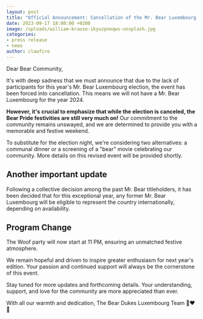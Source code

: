 ```yaml
---
layout: post
title: "Official Announcement: Cancellation of the Mr. Bear Luxembourg 2024 Election"
date: 2023-09-17 18:00:00 +0200
image: /uploads/william-krause-ikyuzpneqws-unsplash.jpg
categories:
- press release
- news
author: clawfire
---
```

Dear Bear Community,

It's with deep sadness that we must announce that due to the lack of participants for this year's Mr. Bear Luxembourg election, the event has been forced into cancellation. This means we will not have a Mr. Bear Luxembourg for the year 2024.

**However, it's crucial to emphasize that while the election is canceled, the Bear Pride festivities are still very much on!** Our commitment to the community remains unswayed, and we are determined to provide you with a memorable and festive weekend.

To substitute for the election night, we're considering two alternatives: a communal dinner or a screening of a "bear" movie celebrating our community. More details on this revised event will be provided shortly.

## Another important update

Following a collective decision among the past Mr. Bear titleholders, it has been decided that for this exceptional year, any former Mr. Bear Luxembourg will be eligible to represent the country internationally, depending on availability.

## Program Change

The Woof party will now start at 11 PM, ensuring an unmatched festive atmosphere.

We remain hopeful and driven to inspire greater enthusiasm for next year's edition. Your passion and continued support will always be the cornerstone of this event.

Stay tuned for more updates and forthcoming details. Your understanding, support, and love for the community are more appreciated than ever.

With all our warmth and dedication,
The Bear Dukes Luxembourg Team 🐻❤️🌈
